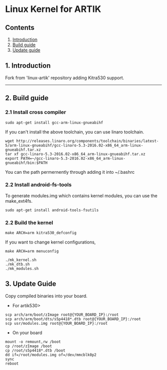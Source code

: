 # Linux Kernel for ARTIK
## Contents
1. [Introduction](#1-introduction)
2. [Build guide](#2-build-guide)
3. [Update guide](#3-update-guide)

## 1. Introduction
Fork from 'linux-artik' repository adding Kitra530 support.

---
## 2. Build guide
### 2.1 Install cross compiler

```
sudo apt-get install gcc-arm-linux-gnueabihf
```
If you can't install the above toolchain, you can use linaro toolchain.
```
wget http://releases.linaro.org/components/toolchain/binaries/latest-5/arm-linux-gnueabihf/gcc-linaro-5.3-2016.02-x86_64_arm-linux-gnueabihf.tar.xz
tar xf gcc-linaro-5.3-2016.02-x86_64_arm-linux-gnueabihf.tar.xz
export PATH=~/gcc-linaro-5.3-2016.02-x86_64_arm-linux-gnueabihf/bin:$PATH
```
You can the path permernently through adding it into ~/.bashrc

### 2.2 Install android-fs-tools
To generate modules.img which contains kernel modules, you can use the make_ext4fs.
```
sudo apt-get install android-tools-fsutils
```

### 2.2 Build the kernel

```
make ARCH=arm kitra530_defconfig
```
If you want to change kernel configurations,
```
make ARCH=arm menuconfig
```

```
./mk_kernel.sh
./mk_dtb.sh
./mk_modules.sh
```

## 3. Update Guide
Copy compiled binaries into your board.

+ For artik530>
```
scp arch/arm/boot/zImage root@{YOUR_BOARD_IP}:/root
scp arch/arm/boot/dts/s5p4418*.dtb root@{YOUR_BOARD_IP}:/root
scp usr/modules.img root@{YOUR_BOARD_IP}:/root
```

+ On your board
```
mount -o remount,rw /boot
cp /root/zImage /boot
cp /root/s5p4418*.dtb /boot
dd if=/root/modules.img of=/dev/mmcblk0p2
sync
reboot
```

